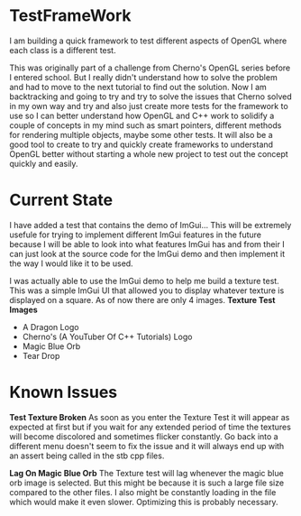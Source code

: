 # TestFrameWork
I am building a quick framework to test different aspects of OpenGL where each class is a different test.

This was originally part of a challenge from Cherno's OpenGL series before I entered school. But I really didn't understand how to solve the problem and had to move to the next tutorial to find out the solution. Now I am backtracking and going to try and try to solve the issues that Cherno solved in my own way and try and also just create more tests for the framework to use so I can better understand how OpenGL and C++ work to solidify a couple of concepts in my mind such as smart pointers, different methods for rendering multiple objects, maybe some other tests. It will also be a good tool to create to try and quickly create frameworks to understand OpenGL better without starting a whole new project to test out the concept quickly and easily.

# Current State
I have added a test that contains the demo of ImGui... This will be extremely usefule for trying to implement different ImGui features in the future because I will be able to look into what features ImGui has and from their I can just look at the source code for the ImGui demo and then implement it the way I would like it to be used.

I was actually able to use the ImGui demo to help me build a texture test. This was a simple ImGui UI that allowed you to display whatever texture is displayed on a square. As of now there are only 4 images.
__Texture Test Images__
- A Dragon Logo
- Cherno's (A YouTuber Of C++ Tutorials) Logo
- Magic Blue Orb
- Tear Drop

# Known Issues
__Test Texture Broken__
As soon as you enter the Texture Test it will appear as expected at first but if you wait for any extended period of time the textures will become discolored and sometimes flicker constantly. Go back into a different menu doesn't seem to fix the issue and it will always end up with an assert being called in the stb cpp files. 

__Lag On Magic Blue Orb__
The Texture test will lag whenever the magic blue orb image is selected. But this might be because it is such a large file size compared to the other files. I also might be constantly loading in the file which would make it even slower. Optimizing this is probably necessary.
